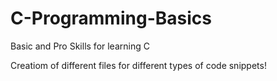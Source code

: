 # C-Programming-Basics
Basic and Pro Skills for learning C

Creatiom of different files for different types of code snippets!

